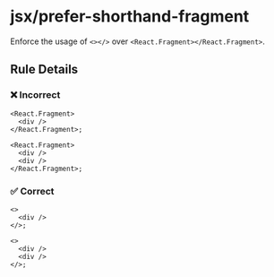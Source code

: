 # jsx/prefer-shorthand-fragment

<!-- end auto-generated rule header -->

Enforce the usage of `<></>` over `<React.Fragment></React.Fragment>`.

## Rule Details

### ❌ Incorrect

```tsx
<React.Fragment>
  <div />
</React.Fragment>;
```

```tsx
<React.Fragment>
  <div />
  <div />
</React.Fragment>;
```

### ✅ Correct

```tsx
<>
  <div />
</>;
```

```tsx
<>
  <div />
  <div />
</>;
```
